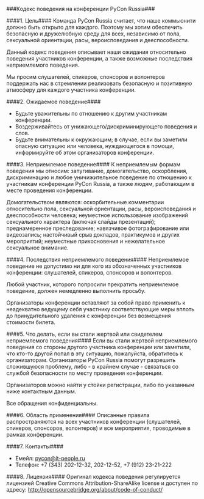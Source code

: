 ###Кодекс поведения на конференции PyCon Russia###

####1. Цель####
Команда PyCon Russia считает, что наше коммьюнити должно быть открыто для каждого. Поэтому мы хотим обеспечить безопасную и дружелюбную среду для всех, независимо от пола, сексуальной ориентации, расы, вероисповедания и дееспособности.

Данный кодекс поведения описывает наши ожидания относительно поведения участников конференции, а также возможные последствия неприемлемого поведения.

Мы просим слушателей, спикеров, спонсоров и волонтеров поддержать нас в стремлении реализовать безопасную и позитивную атмосферу для каждого участника конференции.

####2. Ожидаемое поведение####
- Будьте уважительны по отношению к другим участникам конференции.
- Воздерживайтесь от унижающего/дискриминирующего поведения и слов.
- Будьте внимательны к окружающим; в случае, если вы заметили опасную ситуацию или человека, нуждающегося в помощи, информируйте об этом организаторов конференции. 

####3. Неприемлемое поведение####
К неприемлемым формам поведения мы относим: запугивание, домогательство, оскорбления, дискриминацию и любое уничижительное поведение по отношению к участникам конференции PyCon Russia, а также людям, работающим в месте проведения конференции.

Домогательством являются: оскорбительные комментарии относительно пола, сексуальной ориентации, расы, вероисповедания и дееспособности человека; неуместное использование изображений сексуального характера (включая слайды презентаций); преднамеренное преследование; навязчивое фотографирование или видеозапись; настойчивый срыв докладов, практикумов и других мероприятий; неуместные прикосновения и нежелательное сексуальное внимание.

####4. Последствия неприемлемого поведения####
Неприемлемое поведение не допустимо ни для кого из обозначенных участников конференции: слушателей, спикеров, спонсоров и волонтеров. 

Любой участник, которого попросили прекратить неприемлемое поведение, должен немедленно выполнить просьбу.

Организаторы конференции оставляют за собой право применить к неадекватно ведущему себя участнику соответствующие меры вплоть до принудительного удаления с конференции без возмещения стоимости билета.

####5. Что делать, если вы стали жертвой или свидетелем неприемлемого поведения####
Если вы стали жертвой неприемлемого поведения со стороны другого участника конференции или заметили, что кто-то другой попал в эту ситуацию, пожалуйста, обратитесь к организаторам. Организаторы PyCon Russia помогут разрешить сложившуюся проблему, либо - в крайнем случае - связаться со службой безопасности по месту проведения конференции.

Организаторов можно найти у стойки регистрации, либо по указанным ниже контактным данным.

Все обращения конфиденциальны. 

####6. Область применения####
Описанные правила распространяются на всех участников конференции (слушателей, спикеров, спонсоров, волонтеров) и все мероприятия, проводимые в рамках конференции.

####7. Контакты####
- Емейл: pycon@it-people.ru
- Телефон: +7 (343) 202-12-32, 202-12-52, +7 (912) 23-21-222

####8. Лицензия####
Оригинал кодекса поведения регулируется лицензией Creative Commons Attribution-ShareAlike license и доступен по адресу: http://opensourcebridge.org/about/code-of-conduct/
